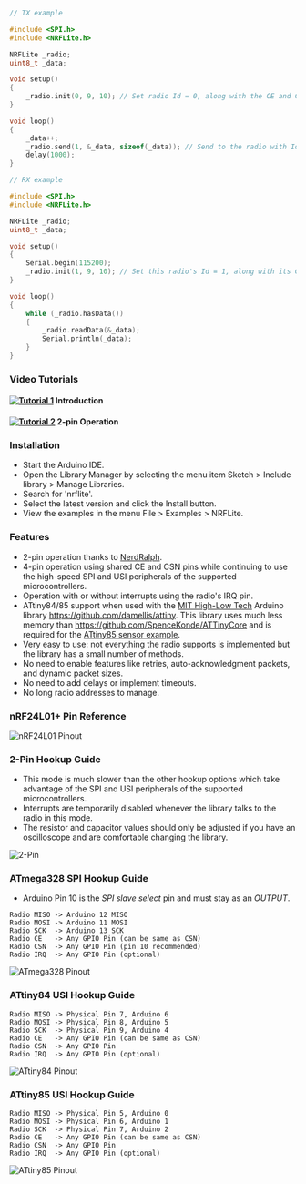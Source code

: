 ```c++
// TX example

#include <SPI.h>
#include <NRFLite.h>

NRFLite _radio;
uint8_t _data;

void setup()
{
    _radio.init(0, 9, 10); // Set radio Id = 0, along with the CE and CSN pins
}

void loop()
{
    _data++;
    _radio.send(1, &_data, sizeof(_data)); // Send to the radio with Id = 1
    delay(1000);
}
```
```c++
// RX example

#include <SPI.h>
#include <NRFLite.h>

NRFLite _radio;
uint8_t _data;

void setup()
{
    Serial.begin(115200);
    _radio.init(1, 9, 10); // Set this radio's Id = 1, along with its CE and CSN pins
}

void loop()
{
    while (_radio.hasData())
    {
        _radio.readData(&_data);
        Serial.println(_data);
    }
}
```

### Video Tutorials
#### [![Tutorial 1](http://img.youtube.com/vi/tWEgvS7Sj-8/default.jpg)](https://youtu.be/tWEgvS7Sj-8) Introduction
#### [![Tutorial 2](http://img.youtube.com/vi/URMmgQuPZVc/default.jpg)](https://youtu.be/URMmgQuPZVc) 2-pin Operation 

### Installation
* Start the Arduino IDE.
* Open the Library Manager by selecting the menu item Sketch > Include library > Manage Libraries.
* Search for 'nrflite'.
* Select the latest version and click the Install button.
* View the examples in the menu File > Examples > NRFLite.

### Features
* 2-pin operation thanks to [NerdRalph](http://nerdralph.blogspot.ca/2015/05/nrf24l01-control-with-2-mcu-pins-using.html).
* 4-pin operation using shared CE and CSN pins while continuing to use the high-speed SPI and USI peripherals of the supported microcontrollers.
* Operation with or without interrupts using the radio's IRQ pin.
* ATtiny84/85 support when used with the [MIT High-Low Tech](http://highlowtech.org/?p=1695) Arduino library https://github.com/damellis/attiny.  This library uses much less memory than https://github.com/SpenceKonde/ATTinyCore and is required for the [ATtiny85 sensor example](https://github.com/dparson55/NRFLite/tree/master/examples/Sensor_TX_ATtiny85_2Pin).
* Very easy to use:  not everything the radio supports is implemented but the library has a small number of methods.
* No need to enable features like retries, auto-acknowledgment packets, and dynamic packet sizes.
* No need to add delays or implement timeouts.
* No long radio addresses to manage.

### nRF24L01+ Pin Reference

![nRF24L01 Pinout](https://github.com/dparson55/NRFLite/raw/master/extras/nRF24L01_pinout_small.jpg)

### 2-Pin Hookup Guide
* This mode is much slower than the other hookup options which take advantage of the SPI and USI peripherals of the supported microcontrollers.
* Interrupts are temporarily disabled whenever the library talks to the radio in this mode.
* The resistor and capacitor values should only be adjusted if you have an oscilloscope and are comfortable changing the library.

![2-Pin](https://github.com/dparson55/NRFLite/raw/master/extras/Two_pin_schematic.png)

### ATmega328 SPI Hookup Guide
* Arduino Pin 10 is the *SPI slave select* pin and must stay as an *OUTPUT*.
```
Radio MISO -> Arduino 12 MISO
Radio MOSI -> Arduino 11 MOSI
Radio SCK  -> Arduino 13 SCK
Radio CE   -> Any GPIO Pin (can be same as CSN)
Radio CSN  -> Any GPIO Pin (pin 10 recommended)
Radio IRQ  -> Any GPIO Pin (optional)
```
![ATmega328 Pinout](https://github.com/dparson55/NRFLite/raw/master/extras/ATmega328_pinout_small.jpg)

### ATtiny84 USI Hookup Guide
```
Radio MISO -> Physical Pin 7, Arduino 6
Radio MOSI -> Physical Pin 8, Arduino 5
Radio SCK  -> Physical Pin 9, Arduino 4
Radio CE   -> Any GPIO Pin (can be same as CSN)
Radio CSN  -> Any GPIO Pin
Radio IRQ  -> Any GPIO Pin (optional)
```
![ATtiny84 Pinout](https://github.com/dparson55/NRFLite/raw/master/extras/ATtiny84_pinout_small.png)

### ATtiny85 USI Hookup Guide
```
Radio MISO -> Physical Pin 5, Arduino 0
Radio MOSI -> Physical Pin 6, Arduino 1
Radio SCK  -> Physical Pin 7, Arduino 2
Radio CE   -> Any GPIO Pin (can be same as CSN)
Radio CSN  -> Any GPIO Pin
Radio IRQ  -> Any GPIO Pin (optional)
```
![ATtiny85 Pinout](https://github.com/dparson55/NRFLite/raw/master/extras/ATtiny85_pinout_small.png)
